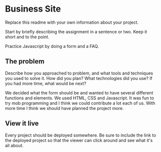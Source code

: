 # Business Site

Replace this readme with your own information about your project. 

Start by briefly describing the assignment in a sentence or two. Keep it short and to the point.

Practice Javascript by doing a form and a FAQ. 

## The problem

Describe how you approached to problem, and what tools and techniques you used to solve it. How did you plan? What technologies did you use? If you had more time, what would be next?

We decided what the form should be and wanted to have several different functions and elements. We used HTML, CSS and Javascript. It was fun to try mob programming and I think we could contribute a lot each of us. With more time I think we should have planned the project more.

## View it live
Every project should be deployed somewhere. Be sure to include the link to the deployed project so that the viewer can click around and see what it's all about.
